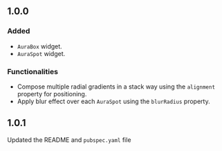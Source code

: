 ## 1.0.0

### Added
- `AuraBox` widget.
- `AuraSpot` widget.

### Functionalities
- Compose multiple radial gradients in a stack way using the `alignment` property for positioning.
- Apply blur effect over each `AuraSpot` using the `blurRadius` property.

## 1.0.1

Updated the README and `pubspec.yaml` file